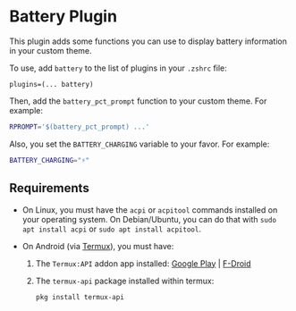 # Battery Plugin

This plugin adds some functions you can use to display battery information in your custom theme.

To use, add `battery` to the list of plugins in your `.zshrc` file:

`plugins=(... battery)`

Then, add the `battery_pct_prompt` function to your custom theme. For example:

```zsh
RPROMPT='$(battery_pct_prompt) ...'
```

Also, you set the `BATTERY_CHARGING` variable to your favor.
For example:

```zsh
BATTERY_CHARGING="⚡️"
```

## Requirements

- On Linux, you must have the `acpi` or `acpitool` commands installed on your operating system.
  On Debian/Ubuntu, you can do that with `sudo apt install acpi` or `sudo apt install acpitool`.

- On Android (via [Termux](https://play.google.com/store/apps/details?id=com.termux)), you must have:

  1. The `Termux:API` addon app installed:
     [Google Play](https://play.google.com/store/apps/details?id=com.termux.api) | [F-Droid](https://f-droid.org/packages/com.termux.api/)

  2. The `termux-api` package installed within termux:

     ```sh
     pkg install termux-api
     ```
